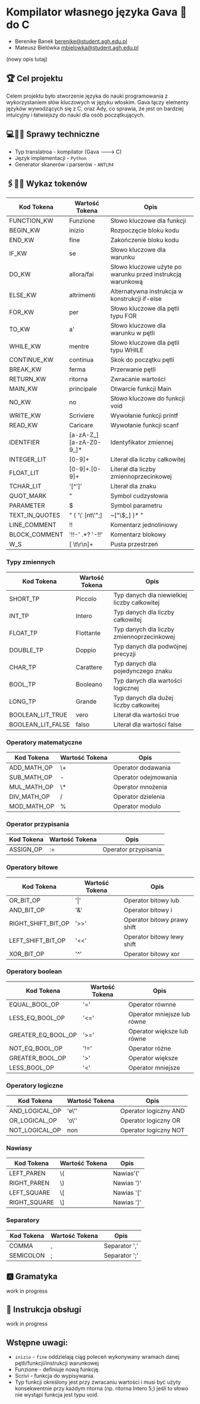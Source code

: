 # Kompilator własnego języka Gava 🤌 do C
- Berenike Banek berenike@student.agh.edu.pl
- Mateusz Bielówka mbielowka@student.agh.edu.pl

(nowy opis tutaj)
## 🏆 Cel projektu
Celem projektu było stworzenie języka do nauki programowania z wykorzystaniem słów kluczowych w języku włoskim. Gava łączy elementy języków wywodzących się z C, oraz Ady, co sprawia, że jest on bardziej intuicyjny i łatwiejszy do nauki dla osób początkujących.

## 💻📄📒 Sprawy techniczne
- Typ translatroa - kompilator (Gava 🡒 C)
- Język implementacji - `Python`
- Generator skanerów i parserów - `ANTLR4`

## 🖇️🧾📜 Wykaz tokenów

| Kod Tokena | Wartość Tokena | Opis |
|---|---|---|
| FUNCTION_KW | Funzione | Słowo kluczowe dla funkcji |
| BEGIN_KW | inizio | Rozpoczęcie bloku kodu |
| END_KW | fine | Zakończenie bloku kodu |
| IF_KW | se | Słowo kluczowe dla warunku |
| DO_KW | allora/fai | Słowo kluczowe użyte po warunku przed instrukcją warunkową |
| ELSE_KW | altrimenti | Alternatywna instrukcja w konstrukcji if-else |
| FOR_KW | per | Słowo kluczowe dla pętli typu FOR |
| TO_KW | a' | Słowo kluczowe dla warunku w pętli |
| WHILE_KW | mentre | Słowo kluczowe dla pętli typu WHILE |
| CONTINUE_KW | continua | Skok do początku pętli |
| BREAK_KW | ferma | Przerwanie pętli |
| RETURN_KW | ritorna | Zwracanie wartości |
| MAIN_KW | principale | Otwarcie funkcji Main |
| NO_KW | no | Słowo kluczowe do funkcji void |
| WRITE_KW | Scriviere | Wywołanie funkcji printf |
| READ_KW | Caricare | Wywołanie funkcji scanf |
| IDENTFIER | [a-zA-Z_][a-zA-Z0-9_]* | Identyfikator zmiennej |
| INTEGER_LIT | [0-9]+ | Literał dla liczby całkowitej |
| FLOAT_LIT | [0-9]+.[0-9]+ | Literał dla liczby zmiennoprzecinkowej |
| TCHAR_LIT | '[^']' | Literał dla znaku |
| QUOT_MARK | " | Symbol cudzysłowia |
| PARAMETER | $ | Symbol parametru |
| TEXT_IN_QUOTES | " ( '\\' [nt\\'";] | ~["\\$;,] )* " | Tekst |
| LINE_COMMENT | !! | Komentarz jednoliniowy |
| BLOCK_COMMENT | '!!-' .*? '-!!' | Komentarz blokowy |
| W_S | [ \t\r\n]+ | Pusta przestrzeń |

### Typy zmiennych
| Kod Tokena | Wartość Tokena | Opis |
|---|---|---|
| SHORT_TP | Piccolo | Typ danych dla niewielkiej liczby całkowitej |
| INT_TP | Intero | Typ danych dla liczby całkowitej |
| FLOAT_TP | Flottante | Typ danych dla liczby zmiennoprzecinkowej |
| DOUBLE_TP | Doppio | Typ danych dla podwójnej precyzji |
| CHAR_TP | Carattere | Typ danych dla pojedynczego znaku |
| BOOL_TP | Booleano | Typ danych dla wartości logicznej |
| LONG_TP | Grande | Typ danych dla dużej liczby całkowitej |
| BOOLEAN_LIT_TRUE | vero | Literał dla wartości true |
| BOOLEAN_LIT_FALSE | falso | Literał dla wartości false |

### Operatory matematyczne
| Kod Tokena | Wartość Tokena | Opis |
|---|---|---|
| ADD_MATH_OP | \\+ | Operator dodawania |
| SUB_MATH_OP | - | Operator odejmowania |
| MUL_MATH_OP | \\* | Operator mnożenia |
| DIV_MATH_OP | / | Operator dzielenia |
| MOD_MATH_OP | % | Operator modulo |

### Operator przypisania
| Kod Tokena | Wartość Tokena | Opis |
|---|---|---|
| ASSIGN_OP | := | Operator przypisania |

### Operatory bitowe
| Kod Tokena | Wartość Tokena | Opis |
|---|---|---|
| OR_BIT_OP | '\|' | Operator bitowy lub |
| AND_BIT_OP | '&' | Operator bitowy i |
| RIGHT_SHIFT_BIT_OP | '>>' | Operator bitowy prawy shift |
| LEFT_SHIFT_BIT_OP | '<<' | Operator bitowy lewy shift |
| XOR_BIT_OP | '^' | Operator bitowy xor |

### Operatory boolean
| Kod Tokena | Wartość Tokena | Opis |
|---|---|---|
| EQUAL_BOOL_OP | '=' | Operator równne |
| LESS_EQ_BOOL_OP | '<=' | Operator mniejsze lub równe |
| GREATER_EQ_BOOL_OP | '>=' | Operator większe lub równe |
| NOT_EQ_BOOL_OP | '!=' | Operator różne |
| GREATER_BOOL_OP | '>' | Operator większe |
| LESS_BOOL_OP | '<' | Operator mniejsze |

### Operatory logiczne
| Kod Tokena | Wartość Tokena | Opis |
|---|---|---|
| AND_LOGICAL_OP | 'e\\'' | Operator logiczny AND |
| OR_LOGICAL_OP | 'o\\'' | Operator logiczny OR |
| NOT_LOGICAL_OP | non | Operator logiczny NOT |

### Nawiasy
| Kod Tokena | Wartość Tokena | Opis |
|---|---|---|
| LEFT_PAREN | \\( | Nawias'(' |
| RIGHT_PAREN | \\) | Nawias ')' |
| LEFT_SQUARE | \\[ | Nawias '[' |
| RIGHT_SQUARE | \\] | Nawias ']' |

### Separatory
| Kod Tokena | Wartość Tokena | Opis |
|---|---|---|
| COMMA | , | Separator ',' |
| SEMICOLON | ; | Separator ';' |

## 🅰️ Gramatyka
work in progress

## 🔎 Instrukcja obsługi
work in progress

## Wstępne uwagi:
- `inizio` - `fine` oddzielają ciąg poleceń wykonywany wramach danej pętli/funkcji/instrukcji warunkowej
- Funzione - definiuje nową funkcję.
- Scrivi - funkcja do wypisywania.
- Typ funkcji określony jest przy zwracaniu wartości i musi być użyty konsekwentnie przy każdym ritorna (np. ritorna Intero 5;) jeśli to słowo nie wystąpi funkcja jest typu void.
